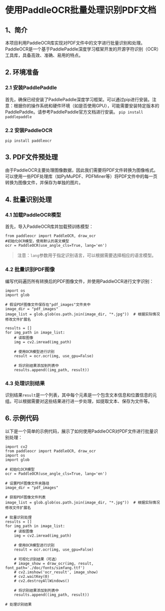 # 使用PaddleOCR批量处理识别PDF文档
## 1、简介
本项目利用PaddleOCR库实现对PDF文件中的文字进行批量识别和处理。PaddleOCR是一个基于PaddlePaddle深度学习框架开发的开源字符识别（OCR）工具库，具备高效、准确、易用的特点。
## 2. 环境准备
### 2.1 安装PaddlePaddle
首先，确保已经安装了PaddlePaddle深度学习框架。可以通过pip进行安装。注意：根据你的操作系统和硬件环境（如是否使用GPU），可能需要安装特定版本的PaddlePaddle。请参考PaddlePaddle官方文档进行安装。
`pip install paddlepaddle`
### 2.2 安装PaddleOCR
`pip install paddleocr`
## 3. PDF文件预处理
由于PaddleOCR主要处理图像数据，因此我们需要将PDF文件转换为图像格式。可以使用一些PDF处理库（如PyMuPDF、PDFMiner等）将PDF文件中的每一页转换为图像文件，并保存为单独的图片。
## 4. 批量识别处理
### 4.1 加载PaddleOCR模型
首先，导入PaddleOCR库并加载预训练模型：
```
from paddleocr import PaddleOCR, draw_ocr
#初始化OCR模型，使用默认的英文模型
ocr = PaddleOCR(use_angle_cls=True, lang='en')
```
>注意：`lang`参数用于指定识别语言，可以根据需要选择相应的语言模型。
### 4.2 批量识别PDF图像
编写代码遍历所有转换后的PDF图像文件，并使用PaddleOCR进行文字识别：
```
import os
import glob

# 假设PDF图像文件保存在"pdf_images"文件夹中
image_dir = "pdf_images"
image_list = glob.glob(os.path.join(image_dir, "*.jpg"))  # 根据实际情况修改文件扩展名

results = []
for img_path in image_list:
    # 读取图像
    img = cv2.imread(img_path)
    
    # 使用OCR模型进行识别
    result = ocr.ocr(img, use_gpu=False)
    
    # 将识别结果添加到列表中
    results.append((img_path, result))
```
### 4.3 处理识别结果
识别结果`result`是一个列表，其中每个元素是一个包含文本信息和位置信息的元组。可以根据需要对这些结果进行进一步处理，如提取文本、保存为文件等。
## 6. 示例代码
以下是一个简单的示例代码，展示了如何使用PaddleOCR对PDF文件进行批量识别处理：
```
import cv2
from paddleocr import PaddleOCR, draw_ocr
import os
import glob

# 初始化OCR模型
ocr = PaddleOCR(use_angle_cls=True, lang='en')

# 设置PDF图像文件夹路径
image_dir = "pdf_images"

# 获取PDF图像文件列表
image_list = glob.glob(os.path.join(image_dir, "*.jpg"))  # 根据实际情况修改文件扩展名

# 批量识别处理
results = []
for img_path in image_list:
    # 读取图像
    img = cv2.imread(img_path)
    
    # 使用OCR模型进行识别
    result = ocr.ocr(img, use_gpu=False)
    
    # 可视化识别结果（可选）
    # image_show = draw_ocr(img, result, font_path='./doc/fonts/simfang.ttf')
    # cv2.imshow('ocr_result', image_show)
    # cv2.waitKey(0)
    # cv2.destroyAllWindows()
    
    # 将识别结果添加到列表中
    results.append((img_path, result))

# 处理识别结果
```
